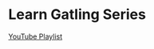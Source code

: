 # Learn Gatling Series

[YouTube Playlist](https://www.youtube.com/playlist?list=PLJ9A48W0kpRJE6s8I1MjWm-z8BGbUYNCw)